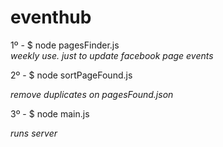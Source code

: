 eventhub
========


1º - $ node pagesFinder.js  
*weekly use. just to update facebook page events*

2º - $ node sortPageFound.js

*remove duplicates on pagesFound.json*

3º - $ node main.js

*runs server*
